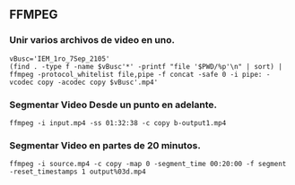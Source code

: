 ## FFMPEG
### Unir varios archivos de video en uno.

    vBusc='IEM_1ro_7Sep_2105'
    (find . -type f -name $vBusc'*' -printf "file '$PWD/%p'\n" | sort) | ffmpeg -protocol_whitelist file,pipe -f concat -safe 0 -i pipe: -vcodec copy -acodec copy $vBusc'.mp4'

### Segmentar Video Desde un punto en adelante.

    ffmpeg -i input.mp4 -ss 01:32:38 -c copy b-output1.mp4

### Segmentar Video en partes de 20 minutos.

    ffmpeg -i source.mp4 -c copy -map 0 -segment_time 00:20:00 -f segment -reset_timestamps 1 output%03d.mp4
